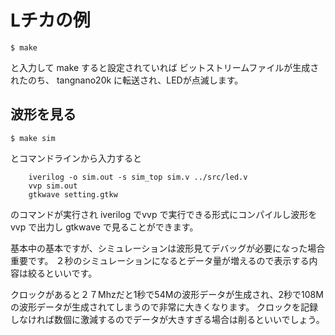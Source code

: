 # Lチカの例

```
$ make
```

と入力して make すると設定されていれば ビットストリームファイルが生成されたのち、 tangnano20k に転送され、LEDが点滅します。

## 波形を見る

```
$ make sim
```

とコマンドラインから入力すると 


```
	iverilog -o sim.out -s sim_top sim.v ../src/led.v
	vvp sim.out
	gtkwave setting.gtkw
```

のコマンドが実行され iverilog でvvp で実行できる形式にコンパイルし波形を vvp で出力し gtkwave で見ることができます。

基本中の基本ですが、シミュレーションは波形見てデバッグが必要になった場合重要です。
２秒のシミュレーションになるとデータ量が増えるので表示する内容は絞るといいです。

クロックがあると２７Mhzだと1秒で54Mの波形データが生成され、2秒で108Mの波形データが生成されてしまうので非常に大きくなります。
クロックを記録しなければ数個に激減するのでデータが大きすぎる場合は削るといいでしょう。
